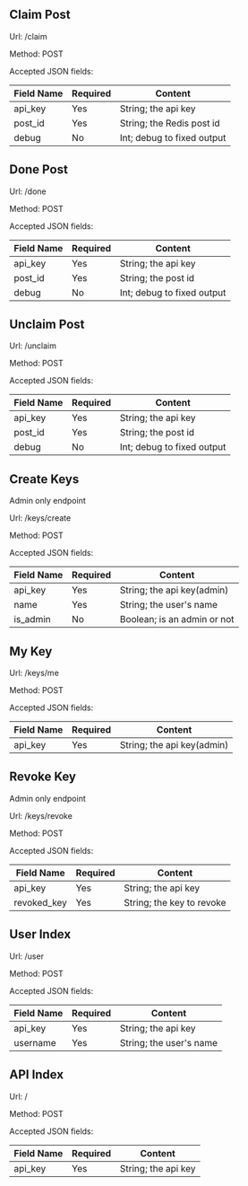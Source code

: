 ## Claim Post

Url: /claim

Method: POST

Accepted JSON fields:

| Field Name      | Required | Content                      |
|-----------------|----------|------------------------------|
| api_key         | Yes      | String; the api key          |
| post_id         | Yes      | String; the Redis post id    |
| debug           | No       | Int; debug to fixed output   |

## Done Post

Url: /done

Method: POST

Accepted JSON fields:

| Field Name      | Required | Content                      |
|-----------------|----------|------------------------------|
| api_key         | Yes      | String; the api key          |
| post_id         | Yes      | String; the post id          |
| debug           | No       | Int; debug to fixed output   |

## Unclaim Post

Url: /unclaim

Method: POST

Accepted JSON fields:

| Field Name      | Required | Content                      |
|-----------------|----------|------------------------------|
| api_key         | Yes      | String; the api key          |
| post_id         | Yes      | String; the post id          |
| debug           | No       | Int; debug to fixed output   |

## Create Keys

Admin only endpoint

Url: /keys/create

Method: POST

Accepted JSON fields:

| Field Name    | Required | Content                      |
|---------------|----------|------------------------------|
| api_key       | Yes      | String; the api key(admin)   |
| name          | Yes      | String; the user's name      |
| is_admin      | No       | Boolean; is an admin or not  |

## My Key

Url: /keys/me

Method: POST

Accepted JSON fields:

| Field Name      | Required | Content                      |
|-----------------|----------|------------------------------|
| api_key         | Yes      | String; the api key(admin)   |

## Revoke Key

Admin only endpoint

Url: /keys/revoke

Method: POST

Accepted JSON fields:

| Field Name      | Required | Content                      |
|-----------------|----------|------------------------------|
| api_key         | Yes      | String; the api key          |
| revoked_key     | Yes      | String; the key to revoke    |

## User Index

Url: /user

Method: POST

Accepted JSON fields:

| Field Name      | Required | Content                      |
|-----------------|----------|------------------------------|
| api_key         | Yes      | String; the api key          |
| username        | Yes      | String; the user's name      |

## API Index

Url: /

Method: POST

Accepted JSON fields:

| Field Name      | Required | Content                      |
|-----------------|----------|------------------------------|
| api_key         | Yes      | String; the api key          |
